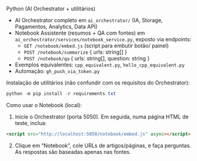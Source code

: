 Python (AI Orchestrator + utilitários)

- AI Orchestrator completo em `ai_orchestrator/` (IA, Storage, Pagamentos, Analytics, Data API)
- Notebook Assistente (resumos + QA com fontes) em `ai_orchestrator/services/notebook_service.py`, exposto via endpoints:
	- `GET /notebook/embed.js` (script para embutir botão/ painel)
	- `POST /notebook/summarize` { urls: string[] }
	- `POST /notebook/qa` { urls: string[], question: string }
- Exemplos equivalentes: `cpp_equivalent.py`, `hello_cpp_equivalent.py`
- Automação: `gh_push_via_token.py`

Instalação de utilitários (não confundir com os requisitos do Orchestrator):

```powershell
python -m pip install -r requirements.txt
```

Como usar o Notebook (local):

1. Inicie o Orchestrator (porta 5050). Em seguida, numa página HTML de teste, inclua:

```html
<script src="http://localhost:5050/notebook/embed.js" async></script>
```

2. Clique em “Notebook”, cole URLs de artigos/páginas, e faça perguntas. As respostas são baseadas apenas nas fontes.
